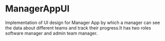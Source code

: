 # ManagerAppUI
Implementation of UI design for Manager App by which a manager can see the data about different teams and track their progress.It has two roles software manager and admin team manager.
